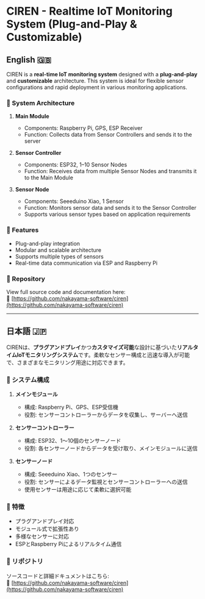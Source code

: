 # CIREN - Realtime IoT Monitoring System (Plug-and-Play & Customizable)

## English 🇬🇧

CIREN is a **real-time IoT monitoring system** designed with a **plug-and-play** and **customizable** architecture. This system is ideal for flexible sensor configurations and rapid deployment in various monitoring applications.

### 🔧 System Architecture

1. **Main Module**
   - Components: Raspberry Pi, GPS, ESP Receiver
   - Function: Collects data from Sensor Controllers and sends it to the server

2. **Sensor Controller**
   - Components: ESP32, 1–10 Sensor Nodes
   - Function: Receives data from multiple Sensor Nodes and transmits it to the Main Module

3. **Sensor Node**
   - Components: Seeeduino Xiao, 1 Sensor
   - Function: Monitors sensor data and sends it to the Sensor Controller  
   - Supports various sensor types based on application requirements

### 🌟 Features

- Plug-and-play integration
- Modular and scalable architecture
- Supports multiple types of sensors
- Real-time data communication via ESP and Raspberry Pi

### 📂 Repository

View full source code and documentation here:  
🔗 [https://github.com/nakayama-software/ciren](https://github.com/nakayama-software/ciren)

---

## 日本語 🇯🇵

CIRENは、**プラグアンドプレイ**かつ**カスタマイズ可能**な設計に基づいた**リアルタイムIoTモニタリングシステム**です。柔軟なセンサー構成と迅速な導入が可能で、さまざまなモニタリング用途に対応できます。

### 🔧 システム構成

1. **メインモジュール**
   - 構成: Raspberry Pi、GPS、ESP受信機  
   - 役割: センサーコントローラーからデータを収集し、サーバーへ送信

2. **センサーコントローラー**
   - 構成: ESP32、1〜10個のセンサーノード  
   - 役割: 各センサーノードからデータを受け取り、メインモジュールに送信

3. **センサーノード**
   - 構成: Seeeduino Xiao、1つのセンサー  
   - 役割: センサーによるデータ監視とセンサーコントローラーへの送信  
   - 使用センサーは用途に応じて柔軟に選択可能

### 🌟 特徴

- プラグアンドプレイ対応
- モジュール式で拡張性あり
- 多様なセンサーに対応
- ESPとRaspberry Piによるリアルタイム通信

### 📂 リポジトリ

ソースコードと詳細ドキュメントはこちら:  
🔗 [https://github.com/nakayama-software/ciren](https://github.com/nakayama-software/ciren)
